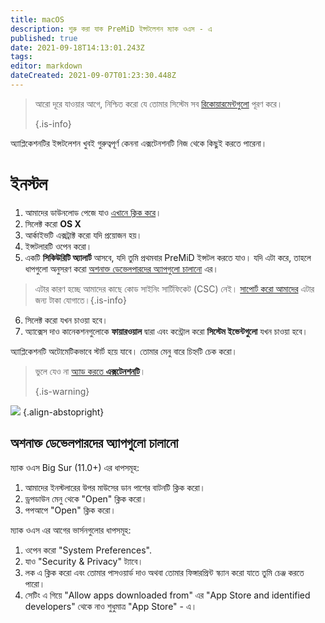 ```yaml
---
title: macOS
description: শুরু করা যাক PreMiD ইন্সটলেশন ম্যাক ওএস - এ
published: true
date: 2021-09-18T14:13:01.243Z
tags: 
editor: markdown
dateCreated: 2021-09-07T01:23:30.448Z
---
```


> আরো দূরে যাওয়ার আগে, নিশ্চিত করো যে তোমার সিস্টেম সব [রিকোয়ারমেন্টগুলো](/install/requirements) পূরণ করে। 
> 
> {.is-info}

অ্যাপ্লিকেশনটির ইন্সটলেশন খুবই গুরুত্বপূর্ণ কেননা এক্সটেনশনটি নিজ থেকে কিছুই করতে পারেনা।

# ইনস্টল
1. আমাদের ডাউনলোড পেজে যাও [এখানে ক্লিক করে](https://premid.app/downloads)।
2. সিলেক্ট করো **OS X**
3. আর্কাইভটি এক্সট্রাক্ট করো যদি প্রয়োজন হয়।
4. ইন্সটলারটি ওপেন করো।
5. একটি **সিকিউরিটি অ্যালার্ট** আসবে, যদি তুমি প্রথমবার PreMiD ইন্সটল করতে যাও। যদি এটা করে, তাহলে ধাপগুলো অনুসরণ করো [অশনাক্ত ডেভেলপারদের অ্যাপগুলো চালানো](https://docs.premid.app/install/macos#allow-apps-from-unidentified-developers) এর।
> এটার কারণ হচ্ছে আমাদের কাছে কোড সাইনিং সার্টিফিকেট (CSC) নেই। [সাপোর্ট করো আমাদের](https://www.patreon.com/Timeraa) এটার জন্য টাকা যোগাতে।{.is-info}
6. সিলেক্ট করো যখন চাওয়া হবে।
7. অ্যাক্সেস দাও কানেকশনগুলোকে **ফায়ারওয়াল** দ্বারা এবং কন্ট্রোল করো **সিস্টেম ইভেন্টগুলো** যখন চাওয়া হবে।

অ্যাপ্লিকেশনটি অটোমেটিকভাবে স্টার্ট হয়ে যাবে। তোমার মেনু বারে চিহ্নটি চেক করো।

> ভুলে যেও না [অ্যাড করতে **এক্সটেনশনটি**](/install)। 
> 
> {.is-warning}

![](https://img.icons8.com/color/2x/mac-logo.png) {.align-abstopright}

## অশনাক্ত ডেভেলপারদের অ্যাপগুলো চালানো
ম্যাক ওএস Big Sur (11.0+) এর ধাপসমূহ:
1. আমাদের ইনস্টলারের উপর মাউসের ডান পাশের বাটনটি ক্লিক করো।
2. ড্রপডাউন মেনু থেকে "Open" ক্লিক করো।
3. পপআপে "Open" ক্লিক করো।

ম্যাক ওএস এর আগের ভার্সনগুলোর ধাপসমূহ:
1. ওপেন করো "System Preferences".
2. যাও "Security & Privacy" ট্যাবে।
3. লক এ ক্লিক করো এবং তোমার পাসওয়ার্ড দাও অথবা তোমার ফিঙ্গারপ্রিন্ট স্ক্যান করো যাতে তুমি চেঞ্জ করতে পারো।
4. সেটিং এ গিয়ে "Allow apps downloaded from" এর "App Store and identified developers" থেকে নাও শুধুমাত্র "App Store" - এ।